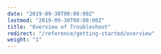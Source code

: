 ```yaml
---
date: "2019-09-30T00:00:00Z"
lastmod: "2019-09-30T00:00:00Z"
title: "Overview of Troubleshoot"
redirect: "/reference/getting-started/overview"
weight: "1"
---
```

